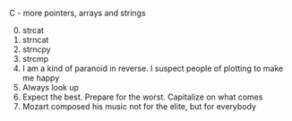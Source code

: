 C - more pointers, arrays and strings

0. strcat
1. strncat
2. strncpy
3. strcmp
4. I am a kind of paranoid in reverse. I suspect people of plotting to make me happy 
5. Always look up
6. Expect the best. Prepare for the worst. Capitalize on what comes 
7. Mozart composed his music not for the elite, but for everybody 


